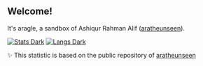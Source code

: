 ## Welcome!


It's aragle, a sandbox of Ashiqur Rahman Alif ([aratheunseen](https://www.github.com/aratheunseen)).

<a href="#">![Stats Dark](https://github-readme-stats.vercel.app/api?username=aratheunseen&show_icons=true&hide=stars&show=reviews,discussions_started,discussions_answered&theme=transparent)</a>
<a href="#">![Langs Dark](https://github-readme-stats.vercel.app/api/top-langs/?username=aratheunseen&theme=transparent&hide_progress=false&layout=donut&langs_count=6&size_weight=0.5&count_weight=0.5&hide=CMake)</a>

✨ This statistic is based on the public repository of [aratheunseen](https://www.github.com/aratheunseen)
